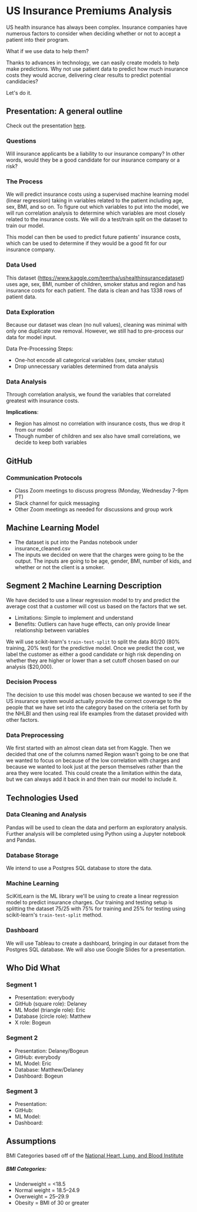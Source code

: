 # US Insurance Premiums Analysis
US health insurance has always been complex. Insurance companies have numerous factors to consider when deciding whether or not to accept a patient into their program. 

What if we use data to help them?

Thanks to advances in technology, we can easily create models to help make predictions. Why not use patient data to predict how much insurance costs they would accrue, delivering clear results to predict potential candidacies? 

Let's do it.

## Presentation: A general outline
Check out the presentation [here](https://docs.google.com/presentation/d/1LGDj-HcUbqJSba_dyNUMiBDP7OJCvqH_g9Cnsi8YvF0/edit?usp=sharing).

### Questions 
Will insurance applicants be a liability to our insurance company? In other words, would they be a good candidate for our insurance company or a risk? 

### The Process
We will predict insurance costs using a supervised machine learning model (linear regression) taking in variables related to the patient including age, sex, BMI, and so on. To figure out which variables to put into the model, we will run correlation analysis to determine which variables are most closely related to the insurance costs. We will do a test/train split on the dataset to train our model.

This model can then be used to predict future patients' insurance costs, which can be used to determine if they would be a good fit for our insurance company.

### Data Used
This dataset (https://www.kaggle.com/teertha/ushealthinsurancedataset) uses age, sex, BMI, number of children, smoker status and region and has insurance costs for each patient. The data is clean and has 1338 rows of patient data.

### Data Exploration
Because our dataset was clean (no null values), cleaning was minimal with only one duplicate row removal. However, we still had to pre-process our data for model input.

Data Pre-Processing Steps:
- One-hot encode all categorical variables (sex, smoker status)
- Drop unnecessary variables determined from data analysis

### Data Analysis
Through correlation analysis, we found the variables that correlated greatest with insurance costs.

**Implications**:
- Region has almost no correlation with insurance costs, thus we drop it from our model
- Though number of children and sex also have small correlations, we decide to keep both variables

## GitHub

### Communication Protocols
- Class Zoom meetings to discuss progress (Monday, Wednesday 7-9pm PT)
- Slack channel for quick messaging
- Other Zoom meetings as needed for discussions and group work

## Machine Learning Model
- The dataset is put into the Pandas notebook under insurance_cleaned.csv
- The inputs we decided on were that the charges were going to be the output. The inputs are going to be age, gender, BMI, number of kids, and whether or not the client is a smoker.

## Segment 2 Machine Learning Description
We have decided to use a linear regression model to try and predict the average cost that a customer will cost us based on the factors that we set. 

- Limitations: Simple to implement and understand
- Benefits: Outliers can have huge effects, can only provide linear relationship between variables

We will use scikit-learn's `train-test-split` to split the data 80/20 (80% training, 20% test) for the predictive model. Once we predict the cost, we label the customer as either a good candidate or high risk depending on whether they are higher or lower than a set cutoff chosen based on our analysis ($20,000).

### Decision Process
The decision to use this model was chosen because we wanted to see if the US insurance system would actually provide the correct coverage to the people that we have set into the category based on the criteria set forth by the NHLBI and then using real life examples from the dataset provided with other factors.

### Data Preprocessing
We first started with an almost clean data set from Kaggle. Then we decided that one of the columns named Region wasn't going to be one that we wanted to focus on because of the low correlation with charges and because we wanted to look just at the person themselves rather than the area they were located. This could create the a limitation within the data, but we can always add it back in and then train our model to include it.

## Technologies Used

### Data Cleaning and Analysis

Pandas will be used to clean the data and perform an exploratory analysis. Further analysis will be completed using Python using a Jupyter notebook and Pandas.

### Database Storage

We intend to use a Postgres SQL database to store the data.

### Machine Learning

SciKitLearn is the ML library we'll be using to create a linear regression model to predict insurance charges. Our training and testing setup is splitting the dataset 75/25 with 75% for training and 25% for testing using scikit-learn's `train-test-split` method.

### Dashboard

We will use Tableau to create a dashboard, bringing in our dataset from the Postgres SQL database. We will also use Google Slides for a presentation.

## Who Did What

### Segment 1
- Presentation: everybody
- GitHub (square role): Delaney
- ML Model (triangle role): Eric
- Database (circle role): Matthew
- X role: Bogeun

### Segment 2
- Presentation: Delaney/Bogeun
- GitHub: everybody
- ML Model: Eric
- Database: Matthew/Delaney
- Dashboard: Bogeun

### Segment 3
- Presentation: 
- GitHub: 
- ML Model: 
- Dashboard: 

## Assumptions 
BMI Categories based off of the [National Heart, Lung, and Blood Institute](https://www.nhlbi.nih.gov/health/educational/lose_wt/BMI/bmicalc.htm)

##### BMI Categories:
- Underweight = <18.5
- Normal weight = 18.5–24.9
- Overweight = 25–29.9
- Obesity = BMI of 30 or greater

